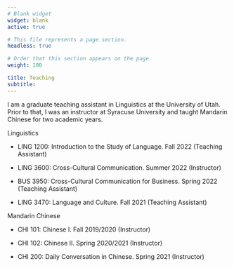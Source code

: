 ```yaml
---
# Blank widget
widget: blank
active: true

# This file represents a page section.
headless: true

# Order that this section appears on the page.
weight: 100

title: Teaching
subtitle:
---
```


I am a graduate teaching assistant in Linguistics at the University of Utah. Prior to that, I was an instructor at Syracuse University and taught Mandarin Chinese for two academic years. 

Linguistics
- LING 1200: Introduction to the Study of Language. Fall 2022 (Teaching Assistant)
- LING 3600: Cross-Cultural Communication. Summer 2022 (Instructor)
- BUS 3950: Cross-Cultural Communication for Business. Spring 2022 (Teaching Assistant)

- LING 3470: Language and Culture. Fall 2021 (Teaching Assistant)

Mandarin Chinese
- CHI 101: Chinese I. Fall 2019/2020 (Instructor)

- CHI 102: Chinese II. Spring 2020/2021 (Instructor)

- CHI 200: Daily Conversation in Chinese. Spring 2021 (Instructor)

